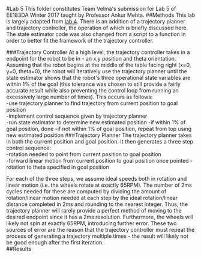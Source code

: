 #Lab 5
This folder constitutes Team Velma's submission for Lab 5 of EE183DA Winter 2017 taught by Professor Ankur Mehta.
##Methods
This lab is largely adapted from [lab 4](https://github.com/mwalker55/EE183DA/tree/master/lab4).  There is an addition of a trajectory planner and trajectory controller, the operation of which is briefly discussed here.  The state estimator code was also changed from a script to a function in order to better fit the framework of the trajectory controller.

###Trajectory Controller
At a high level, the trajectory controller takes in a endpoint for the robot to be in - an x,y position and theta orientation.  Assuming that the robot begins at the middle of the table facing right (x=0, y=0, theta=0), the robot will iteratively use the trajectory planner until the state estimator shows that the robot's three operational state variables are within 1% of the goal (this tolerance was chosen to still provide a fairly accurate result while also preventing the control loop from running an excessively large number of times).  This occurs as follows:  
-use trajectory planner to find trajectory from current position to goal position  
-implement control sequence given by trajectory planner  
-run state estimator to determine new estimated position
-if within 1% of goal position, done
-if not within 1% of goal position, repeat from top using new estimated position
###Trajectory Planner
The trajectory planner takes in both the current position and goal position.  It then generates a three step control sequence:  
-rotation needed to point from current position to goal position  
-forward linear motion from current position to goal position once pointed
-rotation to theta specified in goal position  

For each of the three steps, we assume ideal speeds both in rotation and linear motion (i.e. the wheels rotate at exactly 65RPM).  The number of 2ms cycles needed for these are computed by dividing the amount of rotation/linear motion needed at each step by the ideal rotation/linear distance completed in 2ms and rounding to the nearest integer.  Thus, the trajectory planner will rarely provide a perfect method of moving to the desired endpoint since it has a 2ms resolution.  Furthermore, the wheels will likely not spin at exactly 65RPM, introducing further error.  These two sources of error are the reason that the trajectory controller must repeat the process of generating a trajectory multiple times - the result will likely not be good enough after the first iteration.  
##Results
